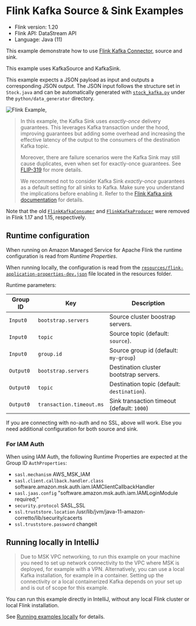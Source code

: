 # Flink Kafka Source & Sink Examples

* Flink version: 1.20
* Flink API: DataStream API
* Language: Java (11)


This example demonstrate how to use
[Flink Kafka Connector](https://nightlies.apache.org/flink/flink-docs-release-1.18/docs/connectors/datastream/kafka/),
source and sink.

This example uses KafkaSource and KafkaSink.

This example expects a JSON payload as input and outputs a corresponding JSON output. 
The JSON input follows the structure set in `Stock.java` and can be automatically generated with
[`stock_kafka.py`](../../python/data-generator/stock_kafka.py) under the `python/data_generator` directory.

![Flink Example](images/flink-example.png),

> In this example, the Kafka Sink uses *exactly-once* delivery guarantees. This leverages Kafka transaction under the hood, improving guarantees but 
> adding some overhead and increasing the effective latency of the output to the consumers of the destination Kafka topic. 
> 
> Moreover, there are failure scenarios were the Kafka Sink may still cause duplicates, even when set for exactly-once guarantees.
> See [FLIP-319](https://cwiki.apache.org/confluence/pages/viewpage.action?pageId=255071710) for more details.
>
> We recommend not to consider Kafka Sink *exactly-once* guarantees as a default setting for all sinks to Kafka. 
> Make sure you understand the implications before enabling it. Refer to the [Flink Kafka sink documentation](https://nightlies.apache.org/flink/flink-docs-release-1.19/docs/connectors/datastream/kafka/#fault-tolerance) for details.

Note that the old 
[`FlinkKafkaConsumer`](https://nightlies.apache.org/flink/flink-docs-release-1.18/docs/connectors/datastream/kafka/#kafka-sourcefunction)
and [`FlinkKafkaProducer`](https://nightlies.apache.org/flink/flink-docs-release-1.18/docs/connectors/datastream/kafka/#kafka-producer)
were removed in Flink 1.17 and 1.15, respectively.

## Runtime configuration

When running on Amazon Managed Service for Apache Flink the runtime configuration is read from *Runtime Properties*.

When running locally, the configuration is read from the [`resources/flink-application-properties-dev.json`](resources/flink-application-properties-dev.json) file located in the resources folder.

Runtime parameters:

| Group ID  | Key                 | Description                       | 
|-----------|---------------------|-----------------------------------|
| `Input0`  | `bootstrap.servers` | Source cluster boostrap servers.  |
| `Input0`  | `topic`             | Source topic (default: `source`). |
| `Input0`  | `group.id`          | Source group id (default: `my-group`) |
| `Output0` | `bootstrap.servers` | Destination cluster bootstrap servers. |
| `Output0` | `topic`             | Destination topic (default: `destination`). |
| `Output0` | `transaction.timeout.ms` | Sink transaction timeout (default: `1000`) |

If you are connecting with no-auth and no SSL, above will work. Else you need additional configuration for both source and sink.

### For IAM Auth

When using IAM Auth, the following Runtime Properties are expected at the Group ID `AuthProperties`:
* `sasl.mechanism` AWS_MSK_IAM
* `sasl.client.callback.handler.class` software.amazon.msk.auth.iam.IAMClientCallbackHandler
* `sasl.jaas.config` "software.amazon.msk.auth.iam.IAMLoginModule required;"
* `security.protocol` SASL_SSL
* `ssl.truststore.location` /usr/lib/jvm/java-11-amazon-corretto/lib/security/cacerts
* `ssl.truststore.password` changeit


## Running locally in IntelliJ

> Due to MSK VPC networking, to run this example on your machine you need to set up network connectivity to the VPC where MSK is deployed, for example with a VPN.
> Alternatively, you can use a local Kafka installation, for example in a container.
> Setting up the connectivity or a local containerized Kafka depends on your set up and is out of scope for this example.

You can run this example directly in IntelliJ, without any local Flink cluster or local Flink installation.

See [Running examples locally](../running-examples-locally.md) for details.
